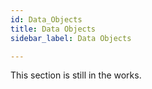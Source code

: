 ```yaml
---
id: Data_Objects
title: Data Objects
sidebar_label: Data Objects

---
```


This section is still in the works.
